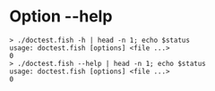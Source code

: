 # Option --help

    > ./doctest.fish -h | head -n 1; echo $status
    usage: doctest.fish [options] <file ...>
    0
    > ./doctest.fish --help | head -n 1; echo $status
    usage: doctest.fish [options] <file ...>
    0
